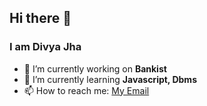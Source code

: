 ## Hi there 👋


### I am Divya Jha

- 🔭 I’m currently working on **Bankist**
- 🌱 I’m currently learning **Javascript, Dbms**
- 📫 How to reach me: [My Email](mailto:dijha0585@gmail.com)


